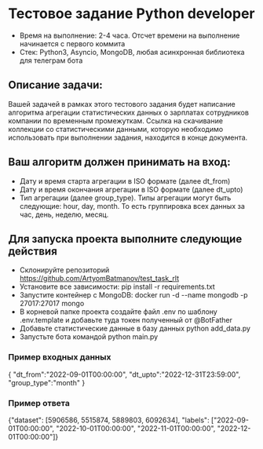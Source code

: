# Тестовое задание Python developer

 - Время на выполнение: 2-4 часа. Отсчет времени на выполнение начинается с первого коммита
 - Стек: Python3, Asyncio, MongoDB, любая асинхронная библиотека для телеграм бота


## Описание задачи:

Вашей задачей в рамках этого тестового задания будет написание 
алгоритма агрегации статистических данных о зарплатах 
сотрудников компании по временным промежуткам. 
Ссылка на скачивание коллекции со статистическими данными, 
которую необходимо использовать при выполнении задания, находится в конце документа.



## Ваш алгоритм должен принимать на вход:
 - Дату и время старта агрегации в ISO формате (далее dt_from)
 - Дату и время окончания агрегации в ISO формате (далее dt_upto)
 - Тип агрегации (далее group_type). Типы агрегации могут быть следующие: hour, day, month. То есть группировка всех данных за час, день, неделю, месяц.

## Для запуска проекта выполните следующие действия
 - Склонируйте репозиторий https://github.com/ArtyomBatmanov/test_task_rlt
 - Установите все зависимости: pip install -r requirements.txt
 - Запустите контейнер с MongoDB: docker run -d --name mongodb -p 27017:27017 mongo
 - В корневой папке проекта создайте файл .env по шаблону .env.template и добавьте туда токен полученный от @BotFather
 - Добавьте статистические данные в базу данных python add_data.py
 - Запустьте бота командой python main.py


### Пример входных данных

{
"dt_from":"2022-09-01T00:00:00",
"dt_upto":"2022-12-31T23:59:00",
"group_type":"month"
}

### Пример ответа

{"dataset": [5906586, 5515874, 5889803, 6092634], 
"labels": ["2022-09-01T00:00:00", "2022-10-01T00:00:00", "2022-11-01T00:00:00", "2022-12-01T00:00:00"]}


